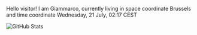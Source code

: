Hello visitor! I am Giammarco, currently living in space coordinate Brussels and time coordinate Wednesday, 21 July, 02:17 CEST

![GitHub Stats](https://github-readme-stats.vercel.app/api?username=grcasanova)
